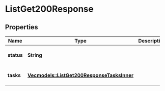 # ListGet200Response

## Properties
Name | Type | Description | Notes
------------ | ------------- | ------------- | -------------
**status** | **String** |  | [optional] [default to None]
**tasks** | [**Vec<models::ListGet200ResponseTasksInner>**](_list_get_200_response_tasks_inner.md) |  | [optional] [default to None]



